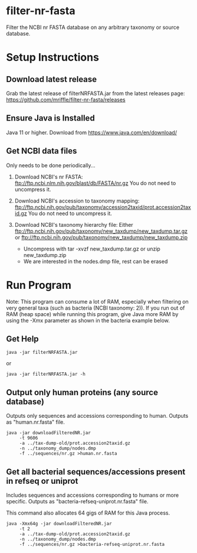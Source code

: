 # filter-nr-fasta
Filter the NCBI nr FASTA database on any arbitrary taxonomy or source database.

Setup Instructions
===================

Download latest release
-------------------------------------
Grab the latest release of filterNRFASTA.jar from the latest releases page:
https://github.com/mriffle/filter-nr-fasta/releases

Ensure Java is Installed
--------------------------
Java 11 or higher. Download from https://www.java.com/en/download/

Get NCBI data files
--------------------

Only needs to be done periodically...

1. Download NCBI's nr FASTA: ftp://ftp.ncbi.nlm.nih.gov/blast/db/FASTA/nr.gz
You do not need to uncompress it.

2. Download NCBI's accession to taxonomy mapping:
ftp://ftp.ncbi.nih.gov/pub/taxonomy/accession2taxid/prot.accession2taxid.gz
You do not need to uncompress it.

3. Download NCBI's taxonomy hierarchy file: Either
ftp://ftp.ncbi.nih.gov/pub/taxonomy/new_taxdump/new_taxdump.tar.gz or
ftp://ftp.ncbi.nih.gov/pub/taxonomy/new_taxdump/new_taxdump.zip

   - Uncompress with tar -xvzf new_taxdump.tar.gz or unzip new_taxdump.zip
   - We are interested in the nodes.dmp file, rest can be erased


Run Program
==============

Note: This program can consume a lot of RAM, especially when filtering on very general
taxa (such as bacteria (NCBI taxonomy: 2)). If you run out of RAM (heap space) while
running this program, give Java more RAM by using the -Xmx parameter as shown in the
bacteria example below.

Get Help
---------
```
java -jar filterNRFASTA.jar
```
or
```
java -jar filterNRFASTA.jar -h
```

Output only human proteins (any source database)
------------------------------------------------
Outputs only sequences and accessions corresponding to human. Outputs as "human.nr.fasta" file.
```
java -jar downloadFilteredNR.jar
     -t 9606
     -a ../tax-dump-old/prot.accession2taxid.gz
     -n ../taxonomy_dump/nodes.dmp
     -f ../sequences/nr.gz >human.nr.fasta
```

Get all bacterial sequences/accessions present in refseq or uniprot
---------------------------------------------------------------------
Includes sequences and accessions corresponding to humans or more specific. Outputs as
"bacteria-refseq-uniprot.nr.fasta" file.

This command also allocates 64 gigs of RAM for this Java process.
```
java -Xmx64g -jar downloadFilteredNR.jar
     -t 2
     -a ../tax-dump-old/prot.accession2taxid.gz
     -n ../taxonomy_dump/nodes.dmp
     -f ../sequences/nr.gz >bacteria-refseq-uniprot.nr.fasta
```
